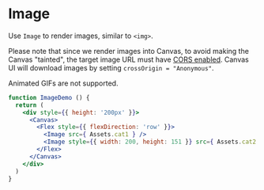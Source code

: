 # Image

Use `Image` to render images, similar to `<img>`.

Please note that since we render images into Canvas, to avoid making the Canvas "tainted", the target image URL must have [CORS enabled](https://developer.mozilla.org/en-US/docs/Web/HTML/CORS_enabled_image). Canvas UI will download images by setting `crossOrigin = "Anonymous"`.

Animated GIFs are not supported.

```jsx live
function ImageDemo () {
  return (
    <div style={{ height: '200px' }}>
      <Canvas>
        <Flex style={{ flexDirection: 'row' }}>
          <Image src={ Assets.cat1 } />
          <Image style={{ width: 200, height: 151 }} src={ Assets.cat2 } />
        </Flex>
      </Canvas>
    </div>
  )
}
```

